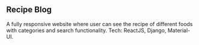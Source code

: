 ## Recipe Blog

A fully responsive website where user can see the recipe of different foods with categories and search functionality.
Tech: ReactJS, Django, Material-UI. 
